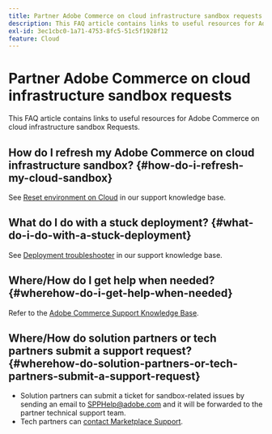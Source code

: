 ```yaml
---
title: Partner Adobe Commerce on cloud infrastructure sandbox requests
description: This FAQ article contains links to useful resources for Adobe Commerce on cloud infrastructure sandbox Requests.
exl-id: 3ec1cbc0-1a71-4753-8fc5-51c5f1928f12
feature: Cloud
---
```

# Partner Adobe Commerce on cloud infrastructure sandbox requests

This FAQ article contains links to useful resources for Adobe Commerce on cloud infrastructure sandbox Requests.

## How do I refresh my Adobe Commerce on cloud infrastructure sandbox? {#how-do-i-refresh-my-cloud-sandbox}

See [Reset environment on Cloud](/help/how-to/general/reset-environment-on-cloud.md) in our support knowledge base.

## What do I do with a stuck deployment? {#what-do-i-do-with-a-stuck-deployment}

See [Deployment troubleshooter](/help/troubleshooting/deployment/magento-deployment-troubleshooter.md) in our support knowledge base.

## Where/How do I get help when needed? {#wherehow-do-i-get-help-when-needed}

Refer to the [Adobe Commerce Support Knowledge Base](https://support.magento.com/hc/en-us).

## Where/How do solution partners or tech partners submit a support request? {#wherehow-do-solution-partners-or-tech-partners-submit-a-support-request}

* Solution partners can submit a ticket for sandbox-related issues by sending an email to [SPPHelp@adobe.com](mailto:SPPHelp@adobe.com) and it will be forwarded to the partner technical support team.
* Tech partners can [contact Marketplace Support](mailto:commercemarketplacesupport@adobe.com).
